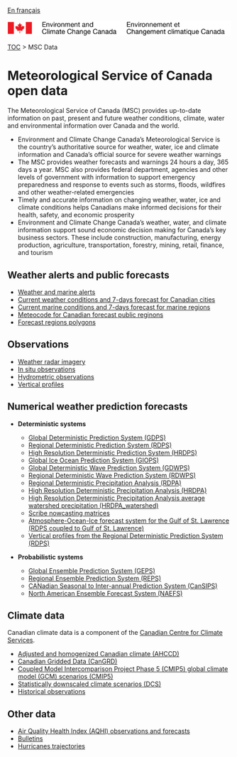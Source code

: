 [En français](readme_fr.md)

![ECCC logo](../img_eccc-logo.png)

[TOC](../readme_en.md) > MSC Data


# Meteorological Service of Canada open data

The Meteorological Service of Canada (MSC) provides up-to-date information on past, present and future weather conditions, climate, water and environmental information over Canada and the world.

* Environment and Climate Change Canada’s Meteorological Service is the country’s authoritative source for weather, water, ice and climate information and Canada’s official source for severe weather warnings
* The MSC provides weather forecasts and warnings 24 hours a day, 365 days a year. MSC also provides federal department, agencies and other levels of government with information to support emergency preparedness and response to events such as storms, floods, wildfires and other weather-related emergencies
* Timely and accurate information on changing weather, water, ice and climate conditions helps Canadians make informed decisions for their health, safety, and economic prosperity
* Environment and Climate Change Canada’s weather, water, and climate information support sound economic decision making for Canada’s key business sectors. These include construction, manufacturing, energy production, agriculture, transportation, forestry, mining, retail, finance, and tourism

## Weather alerts and public forecasts

* [Weather and marine alerts](pub_forecast_alerts/readme_alerts_en)
* [Current weather conditions and 7-days forecast for Canadian cities](pub_forecast_citypageweather/readme_citypageweather_en)
* [Current marine conditions and 7-days forecast for marine regions](pub_forecast_marine/readme_marine_en)
* [Meteocode for Canadian forecast public reginons ](pub_forecast_meteocode/readme_meteocode_en.md)
* [Forecast regions polygons](pub_forecast_polygons/readme_polygon_en.md)


## Observations 

* [Weather radar imagery](obs_radar/readme_radar_en.md)
* [In situ observations](obs_station/readme_obs_station_en.md)
* [Hydrometric observations](obs_hydrometric/readme_hydrometric_en.md)
* [Vertical profiles](obs_vertical-profiles/readme_obs-vertical-pfl_en.md)


## Numerical weather prediction forecasts

* **Deterministic systems**

  * [Global Deterministic Prediction System (GDPS)](nwp_gdps/readme_gdps_en.md)
  * [Regional Deterministic Prediction System (RDPS)](nwp_rdps/readme_rdps_en.md)
  * [High Resolution Deterministic Prediction System (HRDPS)](nwp_hrdps/readme_hrdps_en.md)
  * [Global Ice Ocean Prediction System (GIOPS)](nwp_giops/readme_giops_en.md)
  * [Global Deterministic Wave Prediction System (GDWPS)](nwp_gdwps/readme_gdwps_en.md)
  * [Regional Deterministic Wave Prediction System (RDWPS)](nwp_rdwps/readme_rdwps_en.md)
  * [Regional Deterministic Precipitation Analysis (RDPA)](nwp_rdpa/readme_rdpa_en.md)
  * [High Resolution Deterministic Precipitation Analysis (HRDPA)](nwp_hrdpa/readme_hrdpa_en.md)
  * [High Resolution Deterministic Precipitation Analysis average watershed precipitation (HRDPA_watershed)](nwp_hrdpawatershed/readme_hrdpawatershed_en.md)
  * [Scribe nowcasting matrices](nwp_nowcasting/readme_nowcasting_en.md)
  * [Atmosphere-Ocean-Ice forecast system for the Gulf of St. Lawrence (RDPS coupled to Gulf of St. Lawrence)](nwp_systGSL/readme_systGSL_en.md)
  * [Vertical profiles from the Regional Deterministic Prediction System (RDPS)](nwp_rdps/readme_rdps-vertical-pfl_en.md)

* **Probabilistic systems**

  * [Global Ensemble Prediction System (GEPS)](nwp_geps/readme_geps_en.md)
  * [Regional Ensemble Prediction System (REPS)](nwp_reps/readme_reps_en.md)
  * [CANadian Seasonal to Inter-annual Prediction System (CanSIPS)](nwp_cansips/readme_cansips_en.md)
  * [North American Ensemble Forecast System (NAEFS)](nwp_naefs/readme_naefs_en.md)

## Climate data

Canadian climate data is a component of the [Canadian Centre for Climate Services](https://canada.ca/climate-services).

* [Adjusted and homogenized Canadian climate (AHCCD)](climate/readme_ahccd_en.md)
* [Canadian Gridded Data (CanGRD)](climate/readme_cangrd_en.md)
* [Coupled Model Intercomparison Project Phase 5 (CMIP5) global climate model (GCM) scenarios (CMIP5)](climate/readme_cmip5_en.md)
* [Statistically downscaled climate scenarios (DCS)](climate/readme_dcs_en.md)
* [Historical observations](climate/readme_climate_en.md)

## Other data

* [Air Quality Health Index (AQHI) observations and forecasts](aqhi/readme_aqhi_en.md)
* [Bulletins](bulletins/readme_bulletins_en.md)
* [Hurricanes trajectories](trajectory/readme_hurricanes_en.md)

